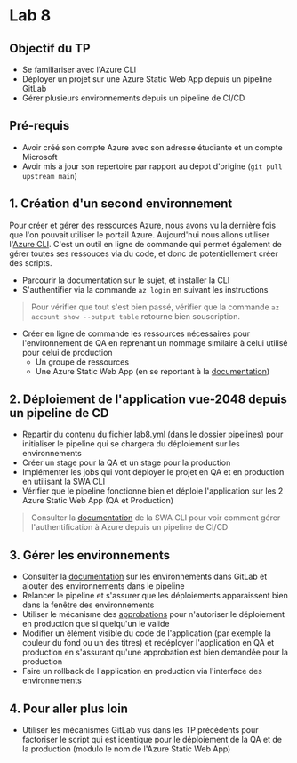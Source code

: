 # Lab 8

## Objectif du TP

- Se familiariser avec l'Azure CLI
- Déployer un projet sur une Azure Static Web App depuis un pipeline GitLab
- Gérer plusieurs environnements depuis un pipeline de CI/CD

## Pré-requis

- Avoir créé son compte Azure avec son adresse étudiante et un compte Microsoft
- Avoir mis à jour son repertoire par rapport au dépot d'origine (`git pull upstream main`)

## 1. Création d'un second environnement

Pour créer et gérer des ressources Azure, nous avons vu la dernière fois que l'on pouvait utiliser le portail Azure. Aujourd'hui nous allons utiliser l'[Azure CLI](https://learn.microsoft.com/en-us/cli/azure/what-is-azure-cli). C'est un outil en ligne de commande qui permet également de gérer toutes ses ressouces via du code, et donc de potentiellement créer des scripts.

- Parcourir la documentation sur le sujet, et installer la CLI
- S'authentifier via la commande `az login` en suivant les instructions
> Pour vérifier que tout s'est bien passé, vérifier que la commande `az account show --output table` retourne bien souscription.

- Créer en ligne de commande les ressources nécessaires pour l'environnement de QA en reprenant un nommage similaire à celui utilisé pour celui de production
  - Un groupe de ressources
  - Une Azure Static Web App (en se reportant à la [documentation](https://learn.microsoft.com/fr-fr/cli/azure/staticwebapp?view=azure-cli-latest))

## 2. Déploiement de l'application vue-2048 depuis un pipeline de CD

- Repartir du contenu du fichier lab8.yml (dans le dossier pipelines) pour initialiser le pipeline qui se chargera du déploiement sur les environnements
- Créer un stage pour la QA et un stage pour la production
- Implémenter les jobs qui vont déployer le projet en QA et en production en utilisant la SWA CLI
- Vérifier que le pipeline fonctionne bien et déploie l'application sur les 2 Azure Static Web App (QA et Production)

> Consulter la [documentation](https://azure.github.io/static-web-apps-cli/) de la SWA CLI pour voir comment gérer l'authentification à Azure depuis un pipeline de CI/CD

## 3. Gérer les environnements

- Consulter la [documentation](https://docs.gitlab.com/ee/ci/environments/) sur les environnements dans GitLab et ajouter des environnements dans le pipeline
- Relancer le pipeline et s'assurer que les déploiements apparaissent bien dans la fenêtre des environnements
- Utiliser le mécanisme des [approbations](https://docs.gitlab.com/ee/ci/environments/deployment_approvals.html) pour n'autoriser le déploiement en production que si quelqu'un le valide
- Modifier un élément visible du code de l'application (par exemple la couleur du fond ou un des titres) et redéployer l'application en QA et production en s'assurant qu'une approbation est bien demandée pour la production
- Faire un rollback de l'application en production via l'interface des environnements

## 4. Pour aller plus loin

- Utiliser les mécanismes GitLab vus dans les TP précédents pour factoriser le script qui est identique pour le déploiement de la QA et de la production (modulo le nom de l'Azure Static Web App)
